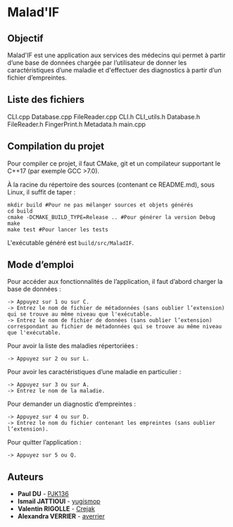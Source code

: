 # Malad'IF

## Objectif

Malad'IF est une application aux services des médecins qui permet à partir d’une base de données chargée 
par l’utilisateur de donner les caractéristiques d’une maladie et d'effectuer des diagnostics à partir 
d’un fichier d’empreintes.

## Liste des fichiers

CLI.cpp
Database.cpp
FileReader.cpp
CLI.h
CLI_utils.h
Database.h
FileReader.h
FingerPrint.h
Metadata.h
main.cpp

## Compilation du projet

Pour compiler ce projet, il faut CMake, git et un compilateur supportant le C++17 (par exemple GCC >7.0).

À la racine du répertoire des sources (contenant ce README.md), sous Linux, il suffit de taper :

```
mkdir build #Pour ne pas mélanger sources et objets générés
cd build
cmake -DCMAKE_BUILD_TYPE=Release .. #Pour générer la version Debug
make
make test #Pour lancer les tests
```

L'exécutable généré est `build/src/MaladIF`.

## Mode d’emploi

Pour accéder aux fonctionnalités de l’application, il faut d’abord charger la base de données : 

	-> Appuyez sur 1 ou sur C.
	-> Entrez le nom de fichier de métadonnées (sans oublier l’extension) qui se trouve au même niveau que l'exécutable.
	-> Entrez le nom de fichier de données (sans oublier l’extension) correspondant au fichier de métadonnées qui se trouve au même niveau que l'exécutable.

Pour avoir la liste des maladies répertoriées :
	
	-> Appuyez sur 2 ou sur L.

Pour avoir les caractéristiques d’une maladie en particulier :

	-> Appuyez sur 3 ou sur A.
	-> Entrez le nom de la maladie.

Pour demander un diagnostic d’empreintes : 
	
	-> Appuyez sur 4 ou sur D.
	-> Entrez le nom du fichier contenant les empreintes (sans oublier l’extension).

Pour quitter l’application : 
	
	-> Appuyez sur 5 ou Q.

## Auteurs

* **Paul DU** - [PJK136](https://github.com/PJK136)
* **Ismail JATTIOUI** - [yugismop](https://github.com/yugismop)
* **Valentin RIGOLLE** - [Crejak](https://github.com/Crejak)
* **Alexandra VERRIER** - [averrier](https://github.com/averrier)

